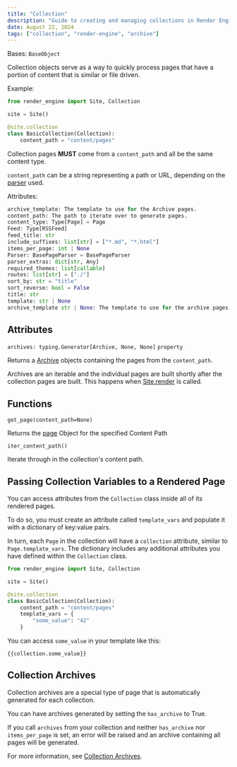 ```yaml
---
title: "Collection"
description: "Guide to creating and managing collections in Render Engine, including attributes, functions, and archives."
date: August 22, 2024
tags: ["collection", "render-engine", "archive"]
---
```


Bases: `BaseObject`

Collection objects serve as a way to quickly process pages that have a portion of content that is similar or file driven.

Example:

```Python
from render_engine import Site, Collection

site = Site()

@site.collection
class BasicCollection(Collection):
    content_path = "content/pages"
```

Collection pages **MUST** come from a `content_path` and all be the same content type.

`content_path` can be a string representing a path or URL, depending on the [parser](parsers.md?id=basepageparser) used.

Attributes:

```Python
archive_template: The template to use for the Archive pages.
content_path: The path to iterate over to generate pages.
content_type: Type[Page] = Page
Feed: Type[RSSFeed]
feed_title: str
include_suffixes: list[str] = ["*.md", "*.html"]
items_per_page: int | None
Parser: BasePageParser = BasePageParser
parser_extras: dict[str, Any]
required_themes: list[callable]
routes: list[str] = ["./"]
sort_by: str = "title"
sort_reverse: bool = False
title: str
template: str | None
archive_template str | None: The template to use for the archive pages.
```

## Attributes

`archives: typing.Generator[Archive, None, None]` `property`

Returns a [Archive](archive.md) objects containing the pages from the `content_path`.

Archives are an iterable and the individual pages are built shortly after the collection pages are built. This happens when [Site.render](site.md?id=render) is called.

## Functions

`get_page(content_path=None)`

Returns the [page](page.md) Object for the specified Content Path

`iter_content_path()`

Iterate through in the collection's content path.

## Passing Collection Variables to a Rendered Page

You can access attributes from the `Collection` class inside all of its rendered pages.

To do so, you must create an attribute called `template_vars` and populate it with a dictionary of key:value pairs.

In turn, each `Page` in the collection will have a `collection` attribute, similar to `Page.template_vars`. The dictionary includes any additional attributes you have defined within the `Collection` class.

```python
from render_engine import Site, Collection

site = Site()

@site.collection
class BasicCollection(Collection):
    content_path = "content/pages"
    template_vars = {
        "some_value": "42"
    }

```

You can access `some_value` in your template like this:

<!-- markdownlint-disable-next-line -->
```
{{collection.some_value}}
```

## Collection Archives

Collection archives are a special type of page that is automatically generated for each collection.

You can have archives generated by setting the `has_archive` to True.

If you call `archives` from your collection and neither `has_archive` nor `items_per_page` is set, an error will be raised and an archive containing all pages will be generated.

For more information, see [Collection Archives](archive.md).
